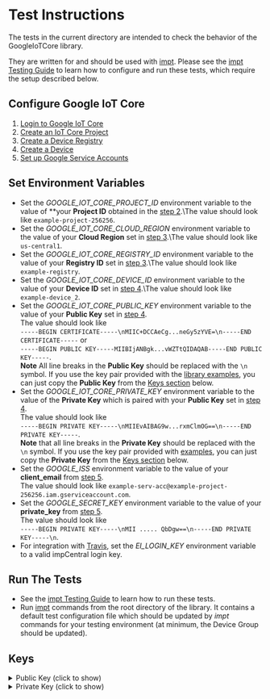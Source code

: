 # Test Instructions #

The tests in the current directory are intended to check the behavior of the GoogleIoTCore library.

They are written for and should be used with [impt](https://github.com/electricimp/imp-central-impt). Please see the [impt Testing Guide](https://github.com/electricimp/imp-central-impt/blob/master/TestingGuide.md) to learn how to configure and run these tests, which require the setup described below.

## Configure Google IoT Core ##

1. [Login to Google IoT Core](../examples/README.md#login-to-google-iot-core)
1. [Create an IoT Core Project](../examples/README.md#create-an-iot-core-project)
1. [Create a Device Registry](../examples/README.md#create-a-device-registry)
1. [Create a Device](../examples/README.md#create-a-device)
1. [Set up Google Service Accounts](../examples/README.md#set-up-google-service-accounts)

## Set Environment Variables ##

- Set the *GOOGLE_IOT_CORE_PROJECT_ID* environment variable to the value of **your **Project ID** obtained in the [step 2](../examples/README.md#create-iot-core-project).\The value should look like `example-project-256256`.
- Set the *GOOGLE_IOT_CORE_CLOUD_REGION* environment variable to the value of your **Cloud Region** set in [step 3](../examples/README.md#create-a-device-registry).\The value should look like `us-central1`.
- Set the *GOOGLE_IOT_CORE_REGISTRY_ID* environment variable to the value of your **Registry ID** set in [step 3](../examples/README.md#create-a-device-registry).\The value should look like `example-registry`.
- Set the *GOOGLE_IOT_CORE_DEVICE_ID* environment variable to the value of your **Device ID** set in [step 4](../examples/README.md#create-a-device).\The value should look like `example-device_2`.
- Set the *GOOGLE_IOT_CORE_PUBLIC_KEY* environment variable to the value of your **Public Key** set in [step 4](../examples/README.md#create-a-device).\
The value should look like\
`-----BEGIN CERTIFICATE-----\nMIIC+DCCAeCg...neGy5zYVE=\n-----END CERTIFICATE-----` or\
`-----BEGIN PUBLIC KEY-----MIIBIjANBgk...vWZTtQIDAQAB-----END PUBLIC KEY-----`.\
**Note** All line breaks in the **Public Key** should be replaced with the `\n` symbol. If you use the key pair provided with the [library examples](../examples), you can just copy the **Public Key** from the [Keys section](#keys) below.
- Set the *GOOGLE_IOT_CORE_PRIVATE_KEY* environment variable to the value of the **Private Key** which is paired with your **Public Key** set in [step 4](../examples/README.md#create-a-device).\
The value should look like\
`-----BEGIN PRIVATE KEY-----\nMIIEvAIBAG9w...rxmClmOG==\n-----END PRIVATE KEY-----`.\
**Note** that all line breaks in the **Private Key** should be replaced with the `\n` symbol. If you use the key pair provided with [examples](../examples), you can just copy the **Private Key** from the [Keys section](#keys) below.
- Set the *GOOGLE_ISS* environment variable to the value of your **client_email** from [step 5](../examples/README.md#set-up-google-service-accounts).\
The value should look like `example-serv-acc@example-project-256256.iam.gserviceaccount.com`.
- Set the *GOOGLE_SECRET_KEY* environment variable to the value of your **private_key** from [step 5](../examples/README.md#set-up-google-service-accounts).\
The value should look like\
`-----BEGIN PRIVATE KEY-----\nMII ..... QbDgw==\n-----END PRIVATE KEY-----\n`.
- For integration with [Travis](https://travis-ci.org), set the *EI_LOGIN_KEY* environment variable to a valid impCentral login key.

## Run The Tests ##

- See the [impt Testing Guide](https://github.com/electricimp/imp-central-impt/blob/master/TestingGuide.md) to learn how to run these tests.
- Run [impt](https://github.com/electricimp/imp-central-impt) commands from the root directory of the library. It contains a default test configuration file which should be updated by *impt* commands for your testing environment (at minimum, the Device Group should be updated).

## Keys ##

<details><summary>Public Key (click to show)</summary>
<p>

`-----BEGIN CERTIFICATE-----\nMIIDGTCCAgGgAwIBAgIJAK5EhkcHwWb1MA0GCSqGSIb3DQEBBQUAMBExDzANBgNV\nBAMTBnVudXNlZDAgFw0xODA5MDcxMTM3MDFaGA8yMTk4MDIxMTExMzcwMVowETEP\nMA0GA1UEAxMGdW51c2VkMIIBIjANBgkqhkiG9w0BAQEFAAOCAQ8AMIIBCgKCAQEA\nycEcxh8hLVIx6yUOVBhEicLV89bmLkezclrn0shRquQZYrvRnIFLKHEUE5k5H7J5\nsv9ddGI37h9sk1mVzDCsa3AQG0VwOqVh5r2zXUVCWJdh/PHJWDMyySVh0/IHxzYF\nqI1pkYjIRbvfJmcPQdG2kjI7QbMSOHxPN2X4tg3Zeobgm+bSMI0eAS+z+7E31YI5\nfkO/GAZEPujVa9E+O7OMenczvCc+ojUs7FsXfXln1ri6eIkiLz7FkzT38R1+YlGQ\n4mCAayJ68TbsQY0hTtJmX0ltRD4SY9Ntzm+LXU+6dIViiTJpou2kjvZlaxN8WcoN\nFOmWxu/tmdayif+NOt7TMwIDAQABo3IwcDAdBgNVHQ4EFgQUjy8ENT3Mwss6VKM6\n/SGaeh2Rv6cwQQYDVR0jBDowOIAUjy8ENT3Mwss6VKM6/SGaeh2Rv6ehFaQTMBEx\nDzANBgNVBAMTBnVudXNlZIIJAK5EhkcHwWb1MAwGA1UdEwQFMAMBAf8wDQYJKoZI\nhvcNAQEFBQADggEBADRlA4zYb/5jytJcFZrClW1LWnbJAH8j/g+a4skgHhG7x9GB\n7MUjd4reORmJZJe1GktQx5rcJPJKGYlDaOxwra8l+neA8asWcfJlYQte4sYd1OXf\nGx2Qw8h/rdt1WU95ftCSXu4UKI0dcubtiO35t+bcTLTf7464o9OAQbVLf9TESygD\nlOeEUfmVgebxzEef1+UYM5FRqMyQaS8vv1/HW/01Yc2+U/98kHkq3OWrLmDhKC7G\nKCWVJaf1rJJPDLYeEculd7KkVM+U7OU47pDT65qFrIVGWmfkAR7/O3hhYx7ndmUH\ny424YCQhMXKHN61vVGPf3cjOuUH3STsSlq9L4KY=\n-----END CERTIFICATE-----`

</p>
</details>

<details><summary>Private Key (click to show)</summary>
<p>

`-----BEGIN RSA PRIVATE KEY-----\nMIIEpQIBAAKCAQEAycEcxh8hLVIx6yUOVBhEicLV89bmLkezclrn0shRquQZYrvR\nnIFLKHEUE5k5H7J5sv9ddGI37h9sk1mVzDCsa3AQG0VwOqVh5r2zXUVCWJdh/PHJ\nWDMyySVh0/IHxzYFqI1pkYjIRbvfJmcPQdG2kjI7QbMSOHxPN2X4tg3Zeobgm+bS\nMI0eAS+z+7E31YI5fkO/GAZEPujVa9E+O7OMenczvCc+ojUs7FsXfXln1ri6eIki\nLz7FkzT38R1+YlGQ4mCAayJ68TbsQY0hTtJmX0ltRD4SY9Ntzm+LXU+6dIViiTJp\nou2kjvZlaxN8WcoNFOmWxu/tmdayif+NOt7TMwIDAQABAoIBAQC1X/NjNTcZTExu\nLdkMxuhOxKadWLOEJZdwFcNVHhs1O2yK83iEb0PG7qly2QuesE9yGNrGN0o6u2tb\nqGzfrV5EE/GW4rz7LBSwYBgwoIP9qtI/mIo+zYA5jm69IFfXwnwhxEeEu2f4MOZy\n2rG/pS2xjpDxBnA58Z8xmW2XFSpPV/sX6clQcYv9mVFb9s4mGxVcjT2Smpp9LsOb\nEBVwJ7kTHSJUsCi2s/tUtE1yVlocrfMTSlRcvtRkzR7nJytX2fTCzyTFJmDUnBUd\nolAaAX7pghkp9ASWajOEaQrs5DdmgWRnPszG8dz2OXIjBAhQq+yu7u32Zh6Cnxcp\nuKl6qq7xAoGBAOsMLwcq5OfmxpiQSTMC9lwZCl1drgHiDy/KbQFiurN4vn6+2kjr\nc/fqVpyER0N3i3czqQe8mLH/EdcwFvmQYDV4qghf6mfIs+OloOxmGFw5TM4nrp0n\nogOaxQVNZLFMBQ66wOhowZawW8OOIx/XscKSpaM3JhKtHtAgpjRG1hY5AoGBANu9\nLCmUPfM8YRK9vabILHCtqJtiN34R0EngNKKOd0wzRIn3EDNaoIF3LiUTqItCWMnl\nfXeAiOp64ZwKYiaAQg9rEaBjAtSCvhNziZmoTcGAsenTRDqdEnt/Oq8N2Wbwiqxm\ncDN/ucCjsh/obTY/Hli45wBng3F7vkJ17uRKVNTLAoGBALZ5KPFJjZezAy5hpVIi\n1Js/HVrKZVI061FQtztCKGs4K7s98zx0/fzTQhYUYzavUehihLDq6ygUOwdx4AQy\n313jpS0HOXUEzRLH/JxJzlOacFQDXn3GzPI7bwTkxm0V9T8wIJ7M5K1VkIfKit4n\nl2rUah7Bq58II0m0bxNags2RAoGBAIcmDqd0GbYkiL/yG1cc/tg+ttj6y46qfiUx\n1K22WgFv9tO0NS6gqt914dfEA4HDSMDEeSqqz4sIEQLcEAoGEJtTCwBOZUs3Lpjg\nEt2C+m/tK3/ZBLnYKanzUrCgH/qEL4ZhatkB0cl95OxjE+itYYjIEKva/qkpppdR\n2aBnZ02JAoGAJjMK6sAJB/jaenGsaPmJYDC+UKz27wqG0Z4yn3NFUZi/U4gJuAo1\nGyhqdn8jPQfc5/tJ8eBQK9b2hxPP8QtBB88Xc8wFXXnn9mtLcvD+o01+VdXpGIa7\n5zM/fh/dVNzsFmcWyZhpMoYj+trkWrlECz0EIVQWM7LqcHuC02C0qYo=\n-----END RSA PRIVATE KEY-----`

</p>
</details>
